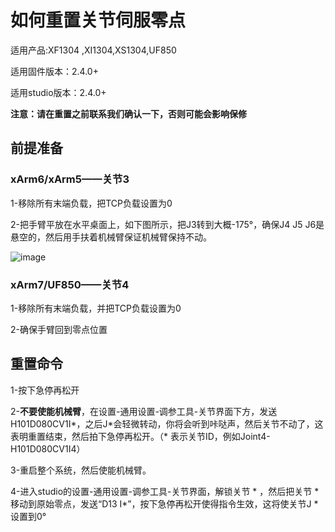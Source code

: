 # 如何重置关节伺服零点

适用产品:XF1304 ,XI1304,XS1304,UF850

适用固件版本：2.4.0+

适用studio版本：2.4.0+

__注意：请在重置之前联系我们确认一下，否则可能会影响保修__

## 前提准备

### xArm6/xArm5——关节3

1-移除所有末端负载，把TCP负载设置为0

2-把手臂平放在水平桌面上，如下图所示，把J3转到大概-175°，确保J4 J5 J6是悬空的，然后用手扶着机械臂保证机械臂保持不动。



![image](https://github.com/xArm-Developer/ufactory_docs/blob/main/cn/.gitbook/assets/6.png)

### xArm7/UF850——关节4

1-移除所有末端负载，并把TCP负载设置为0

2-确保手臂回到零点位置



## 重置命令

1-按下急停再松开

2-__不要使能机械臂__，在设置-通用设置-调参工具-关节界面下方，发送H101D080CV1I\*，之后J\*会轻微转动，你将会听到咔哒声，然后关节不动了，这表明重置结束，然后拍下急停再松开。（* 表示关节ID，例如Joint4-H101D080CV1I4）

3-重启整个系统，然后使能机械臂。

4-进入studio的设置-通用设置-调参工具-关节界面，解锁关节 * ，然后把关节 * 移动到原始零点，发送“D13 I\*”，按下急停再松开使得指令生效，这将使关节J *设置到0°
